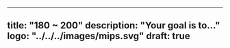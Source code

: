 
---
title: "180 ~ 200"
description: "Your goal is to..."
logo: "../../../images/mips.svg"
draft: true
---
